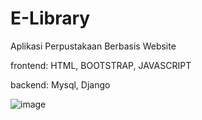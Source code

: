 # E-Library
Aplikasi Perpustakaan Berbasis Website

frontend: HTML, BOOTSTRAP, JAVASCRIPT


backend: Mysql, Django


![image](https://github.com/user-attachments/assets/15d773f9-b2f0-4fd9-8d25-21127fa8a58c)
